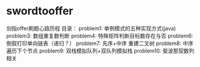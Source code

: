 # swordtooffer
剑指offer刷题心路历程
目录：
problem1: 单例模式的五种实现方式(java)
problem3: 数组重复数判断
problem4: 特殊矩阵判断目标数存在与否
problem6: 倒叙打印单向链表（递归？）
problem7: 先序+中序 重建二叉树
problem8: 中序遍历下个节点
problem9: 双栈模拟队列+双队列模拟栈
problem10: 斐波那契数列相关
